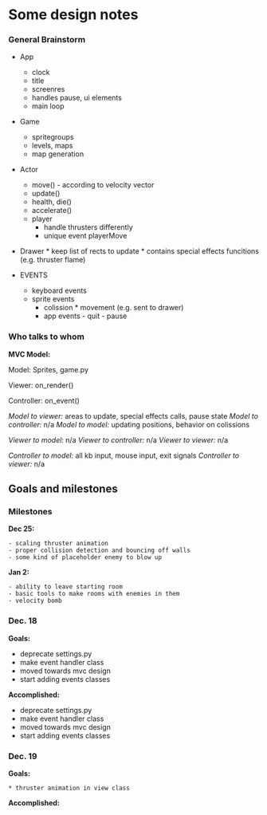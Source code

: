 # Some design notes

### General Brainstorm

* App 
    * clock
    * title
    * screenres
    * handles pause, ui elements
    * main loop

* Game 
    * spritegroups
    * levels, maps
    * map generation

* Actor
    * move() - according to velocity vector
    * update()
    * health, die()
    * accelerate()
    * player
        * handle thrusters differently
        * unique event playerMove

* Drawer
		* keep list of rects to update
		* contains special effects funcitions (e.g. thruster flame)

* EVENTS
    * keyboard events
    * sprite events
        * colission
				* movement (e.g. sent to drawer)
		* app events
				- quit
				- pause


### Who talks to whom

**MVC Model:**

Model: Sprites, game.py

Viewer: on_render()

Controller: on_event()

*Model to viewer:* areas to update, special effects calls, pause state
*Model to controller:* n/a
*Model to model:* updating positions, behavior on colissions

*Viewer to model:* n/a
*Viewer to controller:* n/a
*Viewer to viewer:* n/a

*Controller to model:* all kb input, mouse input, exit signals
*Controller to viewer:* n/a


## Goals and milestones

### Milestones

**Dec 25:**

	- scaling thruster animation
	- proper collision detection and bouncing off walls
	- some kind of placeholder enemy to blow up

**Jan 2:**

	- ability to leave starting room
	- basic tools to make rooms with enemies in them
	- velocity bomb

### Dec. 18

**Goals:**

- deprecate settings.py
- make event handler class
- moved towards mvc design
- start adding events classes

**Accomplished:**

- deprecate settings.py
- make event handler class
- moved towards mvc design
- start adding events classes

### Dec. 19

**Goals:**

	* thruster animation in view class

**Accomplished:**


